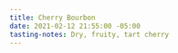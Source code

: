 ```yaml
---
title: Cherry Bourbon
date: 2021-02-12 21:55:00 -05:00
tasting-notes: Dry, fruity, tart cherry
---
```



